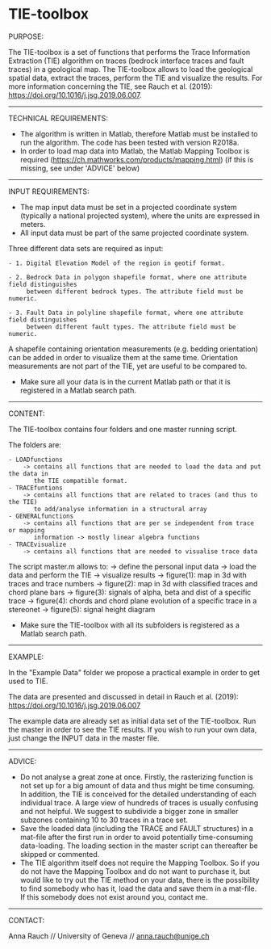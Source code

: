 # TIE-toolbox

PURPOSE:

The TIE-toolbox is a set of functions that performs the Trace Information Extraction (TIE) algorithm 
on traces (bedrock interface traces and fault traces) in a geological map. The TIE-toolbox allows to 
load the geological spatial data, extract the traces, perform the TIE and visualize the results. For more
information concerning the TIE, see Rauch et al. (2019): https://doi.org/10.1016/j.jsg.2019.06.007.


-----
TECHNICAL REQUIREMENTS:

- The algorithm is written in Matlab, therefore Matlab must be installed
  to run the algorithm. The code has been tested with version R2018a. 
- In order to load map data into Matlab, the Matlab Mapping Toolbox 
  is required (https://ch.mathworks.com/products/mapping.html)
  (if this is missing, see under 'ADVICE' below)

-----
INPUT REQUIREMENTS:

- The map input data must be set in a projected coordinate system (typically a national projected system),
  where the units are expressed in meters.
- All input data must be part of the same projected coordinate system.

Three different data sets are required as input:

	- 1. Digital Elevation Model of the region in geotif format.

	- 2. Bedrock Data in polygon shapefile format, where one attribute field distinguishes 
	     between different bedrock types. The attribute field must be numeric.

	- 3. Fault Data in polyline shapefile format, where one attribute field distinguishes 
	     between different fault types. The attribute field must be numeric.

A shapefile containing orientation measurements (e.g. bedding orientation) can be added in order
to visualize them at the same time. Orientation measurements are not part of the TIE, yet are
useful to be compared to.
		
- Make sure all your data is in the current Matlab path or that it is registered in a Matlab search path.

-----
CONTENT:

The TIE-toolbox contains four folders and one master running script.

The folders are:

	- LOADfunctions
		-> contains all functions that are needed to load the data and put the data in 
		   the TIE compatible format.
	- TRACEfuntions
		-> contains all functions that are related to traces (and thus to the TIE)
		   to add/analyse information in a structural array
	- GENERALfunctions
		-> contains all functions that are per se independent from trace or mapping
		   information -> mostly linear algebra functions
	- TRACEvisualize
		-> contains all functions that are needed to visualise trace data

The script master.m allows to:
	-> define the personal input data
	-> load the data and perform the TIE
	-> visualize results
		-> figure(1): map in 3d with traces and trace numbers
		-> figure(2): map in 3d with classified traces and chord plane bars
		-> figure(3): signals of alpha, beta and dist of a specific trace
		-> figure(4): chords and chord plane evolution of a specific trace in a stereonet
		-> figure(5): signal height diagram
- Make sure the TIE-toolbox with all its subfolders is registered as a Matlab search path.


-----
EXAMPLE:

In the "Example Data" folder we propose a practical example in order to get used to TIE. 

The data are presented and discussed in detail in Rauch et al. (2019): 
https://doi.org/10.1016/j.jsg.2019.06.007

The example data are already set as initial data set of the TIE-toolbox. Run the master in order to see
the TIE results. If you wish to run your own data, just change the INPUT data in the master file.

-----
ADVICE:

- Do not analyse a great zone at once. Firstly, the rasterizing function is not set up for a big amount of data
  and thus might be time consuming. In addition, the TIE is conceived for the detailed understanding of each 
  individual trace. A large view of hundreds of traces is usually confusing and not helpful. We suggest to 
  subdivide a bigger zone in smaller subzones containing 10 to 30 traces in a trace set.
- Save the loaded data (including the TRACE and FAULT structures) in a mat-file after the first run in order to 
  avoid potentially time-consuming data-loading. The loading section in the master script can thereafter be skipped
  or commented.
- The TIE algorithm itself does not require the Mapping Toolbox. So if you do not have the Mapping Toolbox and do
  not want to purchase it, but would like to try out the TIE method on your data, there is the possibility to find 
  somebody who has it, load the data and save them in a mat-file. If this somebody does not exist around you, 
  contact me.

-----
CONTACT:

Anna Rauch //
University of Geneva //
anna.rauch@unige.ch
